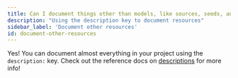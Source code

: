 ```yaml
---
title: Can I document things other than models, like sources, seeds, and snapshots?
description: "Using the description key to document resources"
sidebar_label: 'Document other resources'
id: document-other-resources
---
```


Yes! You can document almost everything in your project using the `description:` key. Check out the reference docs on [descriptions](description) for more info!

